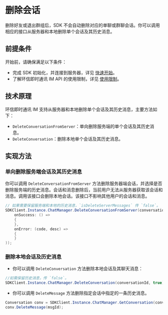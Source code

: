 # 删除会话

<Toc />

删除好友或退出群组后，SDK 不会自动删除对应的单聊或群聊会话。你可以调用相应的接口从服务器和本地删除单个会话及其历史消息。

## 前提条件

开始前，请确保满足以下条件：

- 完成 SDK 初始化，并连接到服务器，详见 [快速开始](quickstart.html)。
- 了解环信即时通讯 IM API 的使用限制，详见 [使用限制](/product/limitation.html)。

## 技术原理

环信即时通讯 IM 支持从服务器和本地删除单个会话及其历史消息，主要方法如下：

- `DeleteConversationFromServer`：单向删除服务端的单个会话及其历史消息。
- `DeleteConversation`：删除本地单个会话及其历史消息。

## 实现方法

### 单向删除服务端会话及其历史消息

你可以调用 `DeleteConversationFromServer` 方法删除服务器端会话，并选择是否删除服务端的历史消息。会话和消息删除后，当前用户无法从服务器获取该会话和消息。调用该接口会删除本地会话。该接口不影响其他用户的会话和消息。

```C#
// 如果需要保留服务端和本地的历史消息，`isDeleteServerMessages` 传 `false`。
SDKClient.Instance.ChatManager.DeleteConversationFromServer(conversationId, conversationType, isDeleteServerMessages, new CallBack(
    onSuccess: () =>
    {
    },
    onError: (code, desc) =>
    {
    }
));
```

### 删除本地会话及历史消息

- 你可以调用 `DeleteConversation` 方法删除本地会话及其聊天消息：

```C#
//如需保留历史消息，传 `false`。
SDKClient.Instance.ChatManager.DeleteConversation(conversationId, true);
```

- 你可以调用 `DeleteMessage` 方法删除指定会话中指定的一条历史消息。

```C#
Conversation conv = SDKClient.Instance.ChatManager.GetConversation(conversationId, convType);
conv.DeleteMessage(msgId);
```
